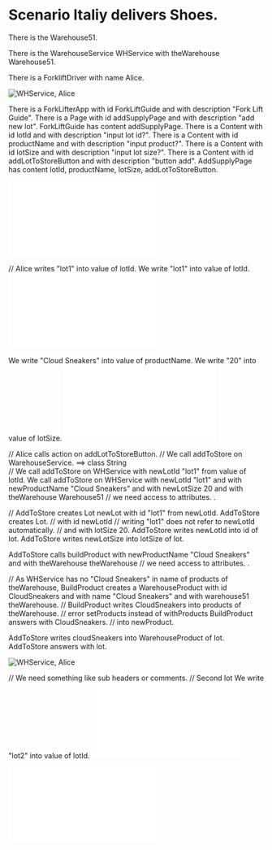 # Scenario Italiy delivers Shoes. 

There is the Warehouse51.

There is the WarehouseService WHService with theWarehouse Warehouse51. 

There is a ForkliftDriver with name Alice.

![WHService, Alice](step01.svg)

There is a ForkLifterApp with id ForkLiftGuide and with description "Fork Lift Guide". 
There is a Page with id addSupplyPage and with description "add new lot".
ForkLiftGuide has content addSupplyPage. 
There is a Content with id lotId and with description "input lot id?".
There is a Content with id productName and with description "input product?".
There is a Content with id lotSize and with description "input lot size?".
There is a Content with id addLotToStoreButton and with description "button add".
AddSupplyPage has content lotId, productName, lotSize, addLotToStoreButton.

![ForkLiftGuide](step02.html)


// Alice writes "lot1" into value of lotId.
We write "lot1" into value of lotId. 
![ForkLiftGuide](step03.html)

We write "Cloud Sneakers" into value of productName. 
We write "20" into value of lotSize.
![ForkLiftGuide](step04.html)

// Alice calls action on addLotToStoreButton. 
// We call addToStore on WarehouseService. ==> class String  
// We call addToStore on WHService with newLotId "lot1" from value of lotId.
We call addToStore on WHService with newLotId "lot1"
and with newProductName "Cloud Sneakers" and with newLotSize 20 
and with theWarehouse Warehouse51 // we need access to attributes. 
.

// AddToStore creates Lot newLot with id "lot1" from newLotId. 
AddToStore creates Lot. 
//  with id newLotId // writing "lot1" does not refer to newLotId automatically. 
// and with lotSize 20. 
AddToStore writes newLotId into id of lot. 
AddToStore writes newLotSize into lotSize of lot. 

AddToStore calls buildProduct with newProductName "Cloud Sneakers"
and with theWarehouse theWarehouse // we need access to attributes. 
.

// As WHService has no "Cloud Sneakers" in name of products of theWarehouse, 
BuildProduct creates a WarehouseProduct with id CloudSneakers and with name "Cloud Sneakers"
and with warehouse51 theWarehouse. 
// BuildProduct writes CloudSneakers into products of theWarehouse. // error setProducts instead of withProducts
BuildProduct answers with CloudSneakers. // into newProduct. 

AddToStore writes cloudSneakers into WarehouseProduct of lot.
AddToStore answers with lot.  

![WHService, Alice](step05.svg)

// We need something like sub headers or comments. 
// Second lot
We write "lot2" into value of lotId. 
![ForkLiftGuide](step06.html)



![ForkLiftGuide](step00.mockup.html)


